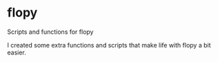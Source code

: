 # flopy
Scripts and functions for flopy

I created some extra functions and scripts that make life with flopy a bit easier.
